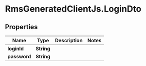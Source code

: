 # RmsGeneratedClientJs.LoginDto

## Properties

Name | Type | Description | Notes
------------ | ------------- | ------------- | -------------
**loginId** | **String** |  | 
**password** | **String** |  | 


